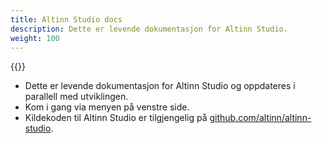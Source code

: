 ```yaml
---
title: Altinn Studio docs
description: Dette er levende dokumentasjon for Altinn Studio.  
weight: 100
---
```


{{<docs-logo>}}

* Dette er levende dokumentasjon for Altinn Studio og oppdateres i parallell med utviklingen.
* Kom i gang via menyen på venstre side.
* Kildekoden til Altinn Studio er tilgjengelig på [github.com/altinn/altinn-studio](https://github.com/altinn/altinn-studio).